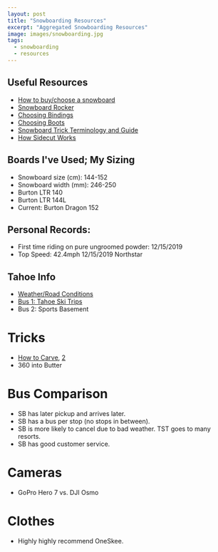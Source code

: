 ```yaml
---
layout: post
title: "Snowboarding Resources"
excerpt: "Aggregated Snowboarding Resources"
image: images/snowboarding.jpg
tags: 
  - snowboarding
  - resources
---
```


## Useful Resources
* [How to buy/choose a snowboard](https://www.evo.com/guides/how-to-choose-a-snowboard-and-size-chart)
* [Snowboard Rocker](https://www.evo.com/rocker-guide-what-is-rocker-and-why-does-it-matter)
* [Choosing Bindings](https://www.evo.com/how-to-choose-snowboard-bindings-compatibility-guide)
* [Choosing Boots](https://www.evo.com/snowboard-boot-buyers-guide-fit-flex-compatibility)
* [Snowboard Trick Terminology and Guide](https://snowboardaddiction.com/blogs/jib-board-basics/snowboard-terminology)
* [How Sidecut Works](https://www.youtube.com/watch?v=uE1YdDj_L0o)

## Boards I've Used; My Sizing
* Snowboard size (cm): 144-152
* Snowboard width (mm): 246-250
* Burton LTR 140 
* Burton LTR 144L
* Current: Burton Dragon 152

## Personal Records:
* First time riding on pure ungroomed powder: 12/15/2019
* Top Speed: 42.4mph 12/15/2019 Northstar

## Tahoe Info
* [Weather/Road Conditions](http://tahoeroads.info/)
* [Bus 1: Tahoe Ski Trips](https://www.tahoeskitrips.net/)
* Bus 2: Sports Basement

# Tricks
* [How to Carve](https://www.youtube.com/watch?v=rG2oVl_Btmk&list=PLXrzbcStaEyo0HFT95aTJb7QnpQE4g-j3), [2](https://snowprofessor.com/how-carve-on-snowboard)
* 360 into Butter

# Bus Comparison
* SB has later pickup and arrives later.
* SB has a bus per stop (no stops in between).
* SB is more likely to cancel due to bad weather. TST goes to many resorts.
* SB has good customer service.

# Cameras
* GoPro Hero 7 vs. DJI Osmo

# Clothes
* Highly highly recommend OneSkee.
